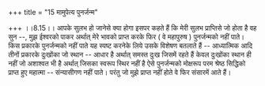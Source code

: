 +++
title = "15 मामुपेत्य पुनर्जन्म"

+++
।।8.15।। आपके सुलभ हो जानेसे क्या होगा इसपर कहते हैं कि मेरी सुलभ
प्राप्तिसे जो होता है वह सुन --, मुझ ईश्वरको पाकर अर्थात् मेरे भावको
प्राप्त करके फिर ( वे महापुरुष ) पुनर्जन्मको नहीं पाते। किस प्रकारके
पुनर्जन्मको नहीं पाते यह स्पष्ट करनेके लिये उसके विशेषण बतलाते हैं --
आध्यात्मिक आदि तीनों प्रकारके दुःखोंका जो स्थान -- आधार है अर्थात् समस्त
दुःख जिसमें रहते हैं केवल दुःखोंका स्थान ही नहीं जो अशाश्वत भी है
अर्थात् जिसका स्वरूप स्थिर नहीं है ऐसे पुनर्जन्मको मोक्षरूप परम श्रेष्ठ
सिद्धिको प्राप्त हुए महात्मा -- संन्यासीगण नहीं पाते। परंतु जो मुझे
प्राप्त नहीं होते वे फिर संसारमें आते हैं।
